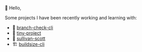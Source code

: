 👋 Hello,

Some projects I have been recently working and learning with:

- 🌿 [branch-check-cli](https://github.com/ssulivan11/branch-check-cli)
- 🐁 [tiny-project](https://github.com/ssulivan11/tiny-project)
- 👨 [sullivan-scott](https://github.com/ssulivan11/sullivan-scott)
- 🏗️ [buildsize-cli](https://github.com/ssulivan11/buildsize-cli)
